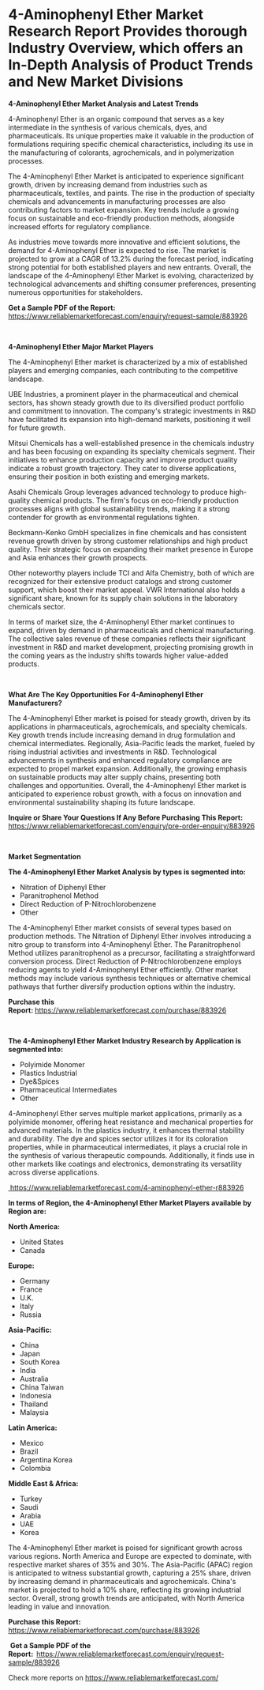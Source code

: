 <p><h1>4-Aminophenyl Ether Market Research Report Provides thorough Industry Overview, which offers an In-Depth Analysis of Product Trends and New Market Divisions</h1></p><p><strong>4-Aminophenyl Ether Market Analysis and Latest Trends</strong></p>
<p><p>4-Aminophenyl Ether is an organic compound that serves as a key intermediate in the synthesis of various chemicals, dyes, and pharmaceuticals. Its unique properties make it valuable in the production of formulations requiring specific chemical characteristics, including its use in the manufacturing of colorants, agrochemicals, and in polymerization processes.</p><p>The 4-Aminophenyl Ether Market is anticipated to experience significant growth, driven by increasing demand from industries such as pharmaceuticals, textiles, and paints. The rise in the production of specialty chemicals and advancements in manufacturing processes are also contributing factors to market expansion. Key trends include a growing focus on sustainable and eco-friendly production methods, alongside increased efforts for regulatory compliance. </p><p>As industries move towards more innovative and efficient solutions, the demand for 4-Aminophenyl Ether is expected to rise. The market is projected to grow at a CAGR of 13.2% during the forecast period, indicating strong potential for both established players and new entrants. Overall, the landscape of the 4-Aminophenyl Ether Market is evolving, characterized by technological advancements and shifting consumer preferences, presenting numerous opportunities for stakeholders.</p></p>
<p><strong>Get a Sample PDF of the Report:&nbsp;</strong> <a href="https://www.reliablemarketforecast.com/enquiry/request-sample/883926?utm_campaign=2316&utm_medium=2&utm_source=Github&utm_content=ia&utm_term=02042025&utm_id=4-aminophenyl-ether">https://www.reliablemarketforecast.com/enquiry/request-sample/883926</a></p>
<p>&nbsp;</p>
<p><strong>4-Aminophenyl Ether Major Market Players</strong></p>
<p><p>The 4-Aminophenyl Ether market is characterized by a mix of established players and emerging companies, each contributing to the competitive landscape. </p><p>UBE Industries, a prominent player in the pharmaceutical and chemical sectors, has shown steady growth due to its diversified product portfolio and commitment to innovation. The company's strategic investments in R&D have facilitated its expansion into high-demand markets, positioning it well for future growth.</p><p>Mitsui Chemicals has a well-established presence in the chemicals industry and has been focusing on expanding its specialty chemicals segment. Their initiatives to enhance production capacity and improve product quality indicate a robust growth trajectory. They cater to diverse applications, ensuring their position in both existing and emerging markets.</p><p>Asahi Chemicals Group leverages advanced technology to produce high-quality chemical products. The firm's focus on eco-friendly production processes aligns with global sustainability trends, making it a strong contender for growth as environmental regulations tighten.</p><p>Beckmann-Kenko GmbH specializes in fine chemicals and has consistent revenue growth driven by strong customer relationships and high product quality. Their strategic focus on expanding their market presence in Europe and Asia enhances their growth prospects.</p><p>Other noteworthy players include TCI and Alfa Chemistry, both of which are recognized for their extensive product catalogs and strong customer support, which boost their market appeal. VWR International also holds a significant share, known for its supply chain solutions in the laboratory chemicals sector.</p><p>In terms of market size, the 4-Aminophenyl Ether market continues to expand, driven by demand in pharmaceuticals and chemical manufacturing. The collective sales revenue of these companies reflects their significant investment in R&D and market development, projecting promising growth in the coming years as the industry shifts towards higher value-added products.</p></p>
<p>&nbsp;</p>
<p><strong>What Are The Key Opportunities For 4-Aminophenyl Ether Manufacturers?</strong></p>
<p><p>The 4-Aminophenyl Ether market is poised for steady growth, driven by its applications in pharmaceuticals, agrochemicals, and specialty chemicals. Key growth trends include increasing demand in drug formulation and chemical intermediates. Regionally, Asia-Pacific leads the market, fueled by rising industrial activities and investments in R&D. Technological advancements in synthesis and enhanced regulatory compliance are expected to propel market expansion. Additionally, the growing emphasis on sustainable products may alter supply chains, presenting both challenges and opportunities. Overall, the 4-Aminophenyl Ether market is anticipated to experience robust growth, with a focus on innovation and environmental sustainability shaping its future landscape.</p></p>
<p><strong>Inquire or Share Your Questions If Any Before Purchasing This Report:</strong> <a href="https://www.reliablemarketforecast.com/enquiry/pre-order-enquiry/883926?utm_campaign=2316&utm_medium=2&utm_source=Github&utm_content=ia&utm_term=02042025&utm_id=4-aminophenyl-ether">https://www.reliablemarketforecast.com/enquiry/pre-order-enquiry/883926</a></p>
<p>&nbsp;</p>
<p><strong>Market Segmentation</strong></p>
<p><strong>The 4-Aminophenyl Ether Market Analysis by types is segmented into:</strong></p>
<p><ul><li>Nitration of Diphenyl Ether</li><li>Paranitrophenol Method</li><li>Direct Reduction of P-Nitrochlorobenzene</li><li>Other</li></ul></p>
<p><p>The 4-Aminophenyl Ether market consists of several types based on production methods. The Nitration of Diphenyl Ether involves introducing a nitro group to transform into 4-Aminophenyl Ether. The Paranitrophenol Method utilizes paranitrophenol as a precursor, facilitating a straightforward conversion process. Direct Reduction of P-Nitrochlorobenzene employs reducing agents to yield 4-Aminophenyl Ether efficiently. Other market methods may include various synthesis techniques or alternative chemical pathways that further diversify production options within the industry.</p></p>
<p><strong>Purchase this Report:&nbsp;</strong><a href="https://www.reliablemarketforecast.com/purchase/883926?utm_campaign=2316&utm_medium=2&utm_source=Github&utm_content=ia&utm_term=02042025&utm_id=4-aminophenyl-ether">https://www.reliablemarketforecast.com/purchase/883926</a></p>
<p>&nbsp;</p>
<p><strong>The 4-Aminophenyl Ether Market Industry Research by Application is segmented into:</strong></p>
<p><ul><li>Polyimide Monomer</li><li>Plastics Industrial</li><li>Dye&Spices</li><li>Pharmaceutical Intermediates</li><li>Other</li></ul></p>
<p><p>4-Aminophenyl Ether serves multiple market applications, primarily as a polyimide monomer, offering heat resistance and mechanical properties for advanced materials. In the plastics industry, it enhances thermal stability and durability. The dye and spices sector utilizes it for its coloration properties, while in pharmaceutical intermediates, it plays a crucial role in the synthesis of various therapeutic compounds. Additionally, it finds use in other markets like coatings and electronics, demonstrating its versatility across diverse applications.</p></p>
<p><a href="https://www.reliablemarketforecast.com/4-aminophenyl-ether-r883926?utm_campaign=2316&utm_medium=2&utm_source=Github&utm_content=ia&utm_term=02042025&utm_id=4-aminophenyl-ether">&nbsp;https://www.reliablemarketforecast.com/4-aminophenyl-ether-r883926</a></p>
<p><strong>In terms of Region, the 4-Aminophenyl Ether Market Players available by Region are:</strong></p>
<p>
    <p> <strong> North America: </strong>
        <ul>
            <li>United States</li>
            <li>Canada</li>
        </ul>
        </p> 
    <p> <strong> Europe: </strong>
        <ul>
            <li>Germany</li>
            <li>France</li>
            <li>U.K.</li>
            <li>Italy</li>
            <li>Russia</li>
        </ul>
        </p> 
    <p> <strong> Asia-Pacific: </strong>
        <ul>
            <li>China</li>
            <li>Japan</li>
            <li>South Korea</li>
            <li>India</li>
            <li>Australia</li>
            <li>China Taiwan</li>
            <li>Indonesia</li>
            <li>Thailand</li>
            <li>Malaysia</li>
        </ul>
        </p> 
    <p> <strong> Latin America: </strong>
        <ul>
            <li>Mexico</li>
            <li>Brazil</li>
            <li>Argentina Korea</li>
            <li>Colombia</li>
        </ul>
        </p> 
    <p> <strong> Middle East & Africa: </strong>
        <ul>
            <li>Turkey</li>
            <li>Saudi</li>
            <li>Arabia</li>
            <li>UAE</li>
            <li>Korea</li>
        </ul>
    </p>
    </p>
<p><p>The 4-Aminophenyl Ether market is poised for significant growth across various regions. North America and Europe are expected to dominate, with respective market shares of 35% and 30%. The Asia-Pacific (APAC) region is anticipated to witness substantial growth, capturing a 25% share, driven by increasing demand in pharmaceuticals and agrochemicals. China's market is projected to hold a 10% share, reflecting its growing industrial sector. Overall, strong growth trends are anticipated, with North America leading in value and innovation.</p></p>
<p><strong>Purchase this Report: </strong><a href="https://www.reliablemarketforecast.com/purchase/883926?utm_campaign=2316&utm_medium=2&utm_source=Github&utm_content=ia&utm_term=02042025&utm_id=4-aminophenyl-ether">https://www.reliablemarketforecast.com/purchase/883926</a></p>
<p>&nbsp;<strong>Get a Sample PDF of the Report:&nbsp;&nbsp;</strong><a href="https://www.reliablemarketforecast.com/enquiry/request-sample/883926?utm_campaign=2316&utm_medium=2&utm_source=Github&utm_content=ia&utm_term=02042025&utm_id=4-aminophenyl-ether">https://www.reliablemarketforecast.com/enquiry/request-sample/883926</a></p>
<p><strong></strong></p>
<p>Check more reports on <a href="https://www.reliablemarketforecast.com/?utm_campaign=2316&utm_medium=2&utm_source=Github&utm_content=ia&utm_term=02042025&utm_id=4-aminophenyl-ether">https://www.reliablemarketforecast.com/</a></p>
